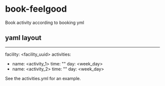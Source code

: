 # book-feelgood
Book activity according to booking yml

## yaml layout
---
facility: <facility_uuid>
activities:
  - name: <activity_1>
    time: "<time>"
    day: <week_day>
  - name: <activity_2>
    time: "<time>"
    day: <week_day>
    
See the activities.yml for an example.
